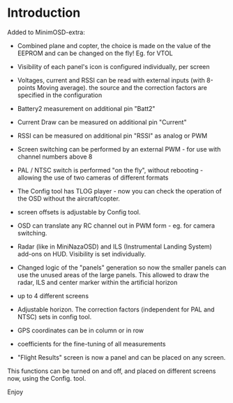 # Introduction #


Added to MinimOSD-extra:


- Combined plane and copter, the choice is made on the value of the EEPROM and can be changed on the fly! Eg. for VTOL

- Visibility of each panel's icon is configured individually, per screen

- Voltages, current and RSSI can be read with external inputs (with 8-points Moving average).
the source and the correction factors are specified in the configuration

- Battery2 measurement on additional pin "Batt2"

- Current Draw can be measured on additional pin "Current"

- RSSI can be measured on additional pin "RSSI" as analog or PWM

- Screen switching can be performed by an external PWM  - for use with channel numbers above 8

- PAL / NTSC switch is performed "on the fly", without rebooting - allowing the use of two cameras of different formats

- The Config tool has TLOG player - now you can check the operation of the OSD without the aircraft/copter.

- screen offsets is adjustable by Config tool.

- OSD can translate any RC channel out in PWM form - eg. for camera switching.

- Radar (like in MiniNazaOSD) and ILS (Instrumental Landing System) add-ons on HUD. Visibility is set individually.

- Changed logic of the "panels" generation so now the smaller panels can use the unused areas of the large panels.
This allowed to draw the radar, ILS and center marker within the artificial horizon

- up to 4 different screens

- Adjustable horizon. The correction factors (independent for PAL and NTSC) sets in config tool.

- GPS coordinates can be in column or in row

- coefficients for the fine-tuning of all measurements

- "Flight Results" screen is now a panel and can be placed on any screen.


This functions can be turned on and off, and placed on different screens now, using the Config. tool.


Enjoy
